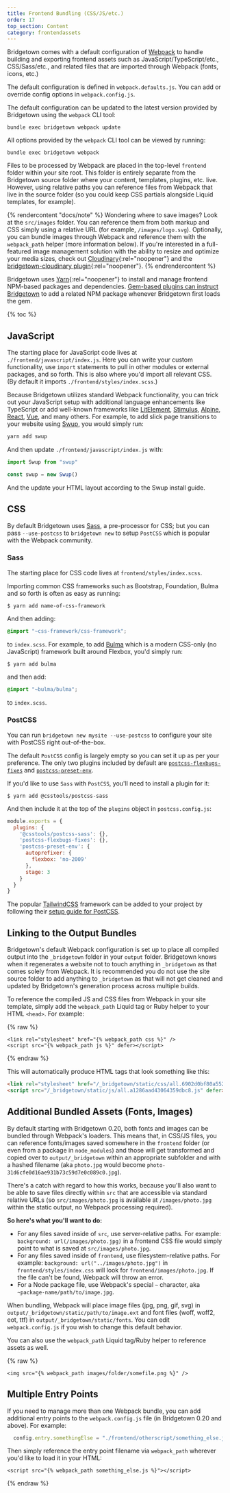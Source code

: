 ```yaml
---
title: Frontend Bundling (CSS/JS/etc.)
order: 17
top_section: Content
category: frontendassets
---
```


Bridgetown comes with a default configuration of [Webpack](https://webpack.js.org) to handle building and exporting frontend assets such as JavaScript/TypeScript/etc., CSS/Sass/etc., and related files that are imported through Webpack (fonts, icons, etc.)

The default configuration is defined in `webpack.defaults.js`. You can add or override config options in `webpack.config.js`.

The default configuration can be updated to the latest version provided by Bridgetown using the `webpack` CLI tool:

```shell
bundle exec bridgetown webpack update
```

All options provided by the `webpack` CLI tool can be viewed by running:
```shell
bundle exec bridgetown webpack
```

Files to be processed by Webpack are placed in the top-level `frontend` folder within your site root. This folder is entirely separate from the Bridgetown source folder where your content, templates, plugins, etc. live. However, using relative paths you can reference files from Webpack that live in the source folder (so you could keep CSS partials alongside Liquid templates, for example).

{% rendercontent "docs/note" %}
Wondering where to save images? Look at the `src/images` folder. You can reference them from both markup and CSS simply using a relative URL (for example, `/images/logo.svg`). Optionally, you can bundle images through Webpack and reference them with the `webpack_path` helper (more information below). If you're interested in a full-featured image management solution with the ability to resize and optimize your media sizes, check out [Cloudinary](https://www.cloudinary.com){:rel="noopener"} and the [bridgetown-cloudinary plugin](https://github.com/bridgetownrb/bridgetown-cloudinary){:rel="noopener"}.
{% endrendercontent %}

Bridgetown uses [Yarn](https://yarnpkg.com){:rel="noopener"} to install and manage frontend NPM-based packages and dependencies. [Gem-based plugins can instruct Bridgetown](/docs/plugins/gems-and-webpack/) to add a related NPM package whenever Bridgetown first loads the gem.

{% toc %}

## JavaScript

The starting place for JavaScript code lives at `./frontend/javascript/index.js`. Here you can write your custom functionality, use `import` statements to pull in other modules or external packages, and so forth. This is also where you'd import all relevant CSS. (By default it imports `./frontend/styles/index.scss`.)

Because Bridgetown utilizes standard Webpack functionality, you can trick out your JavaScript setup with additional language enhancements like TypeScript or add well-known frameworks like [LitElement](https://lit-element.polymer-project.org), [Stimulus](https://stimulusjs.org), [Alpine](https://github.com/alpinejs/alpine/), [React](https://reactjs.org), [Vue](https://vuejs.org), and many others. For example, to add slick page transitions to your website using [Swup](https://swup.js.org/), you would simply run:

```sh
yarn add swup
```

And then update `./frontend/javascript/index.js` with:

```js
import Swup from "swup"

const swup = new Swup()
```

And the update your HTML layout according to the Swup install guide.

## CSS

By default Bridgetown uses [Sass](https://sass-lang.com), a pre-processor for CSS; but you can pass `--use-postcss` to `bridgetown new` to setup `PostCSS` which is popular with the Webpack community.

### Sass

The starting place for CSS code lives at `frontend/styles/index.scss`.

Importing common CSS frameworks such as Bootstrap, Foundation, Bulma and so forth is often as easy as running:

```shell
$ yarn add name-of-css-framework
```

And then adding:

```css
@import "~css-framework/css-framework";
```

to `index.scss`. For example, to add [Bulma](https://bulma.io) which is a modern CSS-only (no JavaScript) framework built around Flexbox, you'd simply run:

```shell
$ yarn add bulma
```

and then add:

```css
@import "~bulma/bulma";
```

to `index.scss`.

### PostCSS

You can run `bridgetown new mysite --use-postcss` to configure your site with PostCSS right out-of-the-box.

The default `PostCSS` config is largely empty so you can set it up as per your preference. The only two plugins included by default are [`postcss-flexbugs-fixes`](https://github.com/luisrudge/postcss-flexbugs-fixes) and [`postcss-preset-env`](https://preset-env.cssdb.org).

If you'd like to use `Sass` with `PostCSS`, you'll need to install a plugin for it:

```shell
$ yarn add @csstools/postcss-sass
```

And then include it at the top of the `plugins` object in `postcss.config.js`:

```js
module.exports = {  
  plugins: {
    '@csstools/postcss-sass': {},
    'postcss-flexbugs-fixes': {},
    'postcss-preset-env': {
      autoprefixer: {
        flexbox: 'no-2009'
      },
      stage: 3
    }
  }
}
```

The popular [TailwindCSS](https://tailwindcss.com) framework can be added to your project by following their [setup guide for PostCSS](https://tailwindcss.com/docs/installation#installing-tailwind-css-as-a-post-css-plugin).

## Linking to the Output Bundles

Bridgetown's default Webpack configuration is set up to place all compiled output into the `_bridgetown` folder in your `output` folder. Bridgetown knows when it regenerates a website not to touch anything in `_bridgetown` as that comes solely from Webpack. It is recommended you do not use the site source folder to add anything to `_bridgetown` as that will not get cleaned and updated by Bridgetown's generation process across multiple builds.

To reference the compiled JS and CSS files from Webpack in your site template, simply add the `webpack_path` Liquid tag or Ruby helper to your HTML `<head>`. For example:

{% raw %}
```liquid
<link rel="stylesheet" href="{% webpack_path css %}" />
<script src="{% webpack_path js %}" defer></script>
```
{% endraw %}

This will automatically produce HTML tags that look something like this:

```html
<link rel="stylesheet" href="/_bridgetown/static/css/all.6902d0bf80a552c79eaa.css"/>
<script src="/_bridgetown/static/js/all.a1286aad43064359dbc8.js" defer></script>
```

## Additional Bundled Assets (Fonts, Images)

By default starting with Bridgetown 0.20, both fonts and images can be bundled through Webpack's loaders. This means that, in CSS/JS files, you can reference fonts/images saved somewhere in the `frontend` folder (or even from a package in `node_modules`) and those will get transformed and copied over to `output/_bridgetown` within an appropriate subfolder and with a hashed filename (aka `photo.jpg` would become `photo-31d6cfe0d16ae931b73c59d7e0c089c0.jpg`).

There's a catch with regard to how this works, because you'll also want to be able to save files directly within `src` that are accessible via standard relative URLs (so `src/images/photo.jpg` is available at `/images/photo.jpg` within the static output, no Webpack processing required).

**So here's what you'll want to do:**

* For any files saved inside of `src`, use server-relative paths. For example: `background: url(/images/photo.jpg)` in a frontend CSS file would simply point to what is saved at `src/images/photo.jpg`.
* For any files saved inside of `frontend`, use filesystem-relative paths. For example: `background: url("../images/photo.jpg")` in `frontend/styles/index.css` will look for `frontend/images/photo.jpg`. If the file can't be found, Webpack will throw an error.
* For a Node package file, use Webpack's special `~` character, aka `~package-name/path/to/image.jpg`.

When bundling, Webpack will place image files (jpg, png, gif, svg) in `output/_bridgetown/static/path/to/image.ext` and font files (woff, woff2, eot, ttf) in `output/_bridgetown/static/fonts`. You can edit `webpack.config.js` if you wish to change this default behavior.

You can also use the `webpack_path` Liquid tag/Ruby helper to reference assets as well.

{% raw %}
```liquid
<img src="{% webpack_path images/folder/somefile.png %}" />
```

## Multiple Entry Points

If you need to manage more than one Webpack bundle, you can add additional entry points to the `webpack.config.js` file (in Bridgetown 0.20 and above). For example:

```js
  config.entry.somethingElse = "./frontend/otherscript/something_else.js"
```

Then simply reference the entry point filename via `webpack_path` wherever you'd like to load it in your HTML:

```liquid
<script src="{% webpack_path something_else.js %}"></script>
```
{% endraw %}
